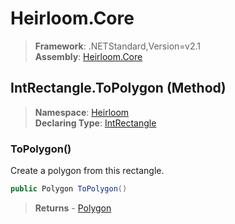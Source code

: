 # Heirloom.Core

> **Framework**: .NETStandard,Version=v2.1  
> **Assembly**: [Heirloom.Core][0]

## IntRectangle.ToPolygon (Method)

> **Namespace**: [Heirloom][0]  
> **Declaring Type**: [IntRectangle][1]

### ToPolygon()

Create a polygon from this rectangle.

```cs
public Polygon ToPolygon()
```

> **Returns** - [Polygon][2]

[0]: ../../../Heirloom.Core.md
[1]: ../IntRectangle.md
[2]: ../../Heirloom.Geometry/Polygon.md

